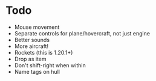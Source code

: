 # Todo

* Mouse movement
* Separate controls for plane/hovercraft, not just engine
* Better sounds
* More aircraft!
* Rockets (this is 1.20.1+)
* Drop as item
* Don't shift-right when within
* Name tags on hull